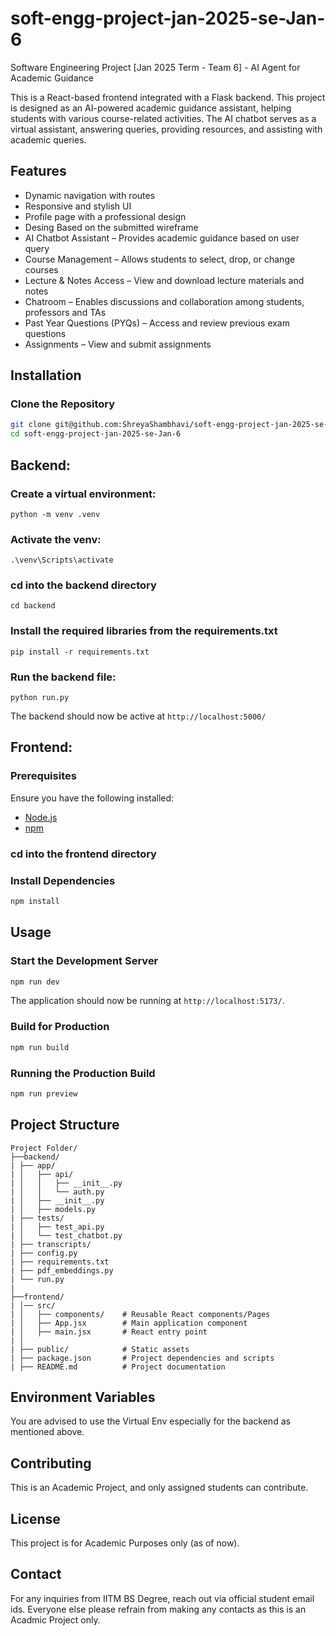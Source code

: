# soft-engg-project-jan-2025-se-Jan-6
Software Engineering Project [Jan 2025 Term - Team 6] - AI Agent for Academic Guidance 

This is a React-based frontend integrated with a Flask backend. This project is designed as an AI-powered academic guidance assistant, helping students with various course-related activities. The AI chatbot serves as a virtual assistant, answering queries, providing resources, and assisting with academic queries.


## Features
- Dynamic navigation with routes
- Responsive and stylish UI
- Profile page with a professional design
- Desing Based on the submitted wireframe
- AI Chatbot Assistant – Provides academic guidance based on user query
- Course Management – Allows students to select, drop, or change courses
- Lecture & Notes Access – View and download lecture materials and notes
- Chatroom – Enables discussions and collaboration among students, professors and TAs
- Past Year Questions (PYQs) – Access and review previous exam questions
- Assignments – View and submit assignments

## Installation



### Clone the Repository
```sh
git clone git@github.com:ShreyaShambhavi/soft-engg-project-jan-2025-se-Jan-6.git
cd soft-engg-project-jan-2025-se-Jan-6
```

## Backend:

### Create a virtual environment:
```
python -m venv .venv
```

### Activate the venv:
```
.\venv\Scripts\activate
```

### cd into the backend directory
```
cd backend
```
### Install the required libraries from the requirements.txt
```
pip install -r requirements.txt
```

### Run the backend file:
```
python run.py
```
The backend should now be active at `http://localhost:5000/`


## Frontend:

### Prerequisites
Ensure you have the following installed:
- [Node.js](https://nodejs.org/)
- [npm](https://www.npmjs.com/) 

### cd into the frontend directory

### Install Dependencies
```sh
npm install

```

## Usage

### Start the Development Server
```sh
npm run dev

```

The application should now be running at `http://localhost:5173/`.

### Build for Production
```sh
npm run build

```

### Running the Production Build
```sh
npm run preview
```

## Project Structure
```
Project Folder/
├──backend/
| ├── app/
| │   ├── api/
| │   │   ├── __init__.py
| │   │   └── auth.py
| │   ├── __init__.py
| │   ├── models.py
| ├── tests/
| │   ├── test_api.py
| │   └── test_chatbot.py
| ├── transcripts/
| ├── config.py
| ├── requirements.txt
| ├── pdf_embeddings.py
| └── run.py
|
├──frontend/
| │── src/
| │   ├── components/    # Reusable React components/Pages
| │   ├── App.jsx        # Main application component
| │   ├── main.jsx       # React entry point
| │
| ├── public/            # Static assets
| ├── package.json       # Project dependencies and scripts
| ├── README.md          # Project documentation
```

## Environment Variables
You are advised to use the Virtual Env especially for the backend as mentioned above.

## Contributing
This is an Academic Project, and only assigned students can contribute.

## License
This project is for Academic Purposes only (as of now).

## Contact
For any inquiries from IITM BS Degree, reach out via official student email ids.
Everyone else please refrain from making any contacts as this is an Acadmic Project only.


